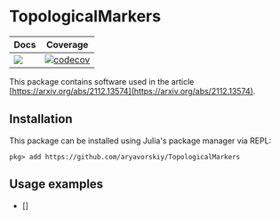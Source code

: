 # TopologicalMarkers
|Docs|Coverage|
|---|---|
|[![](https://img.shields.io/badge/docs-latest-blue.svg)](https://aryavorskiy.github.io/TopologicalMarkers/)|[![codecov](https://codecov.io/gh/aryavorskiy/TopologicalMarkers/branch/master/graph/badge.svg?token=NQZVV7CUUQ)](https://codecov.io/gh/aryavorskiy/TopologicalMarkers)|

This package contains software used in the article [https://arxiv.org/abs/2112.13574](https://arxiv.org/abs/2112.13574). 

## Installation

This package can be installed using Julia's package manager via REPL:

```julia-repl
pkg> add https://github.com/aryavorskiy/TopologicalMarkers
```

## Usage examples

- []